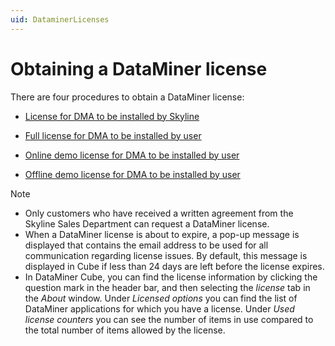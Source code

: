 ```yaml
---
uid: DataminerLicenses
---
```


# Obtaining a DataMiner license

There are four procedures to obtain a DataMiner license:

- [License for DMA to be installed by Skyline](License_for_DMA_to_be_installed_by_Skyline.md)

- [Full license for DMA to be installed by user](Full_license_for_DMA_to_be_installed_by_user.md)

- [Online demo license for DMA to be installed by user](Online_demo_license_for_DMA_to_be_installed_by_user.md)

- [Offline demo license for DMA to be installed by user](Offline_demo_license_for_DMA_to_be_installed_by_user.md)

> [!NOTE]
> - Only customers who have received a written agreement from the Skyline Sales Department can request a DataMiner license.
> - When a DataMiner license is about to expire, a pop-up message is displayed that contains the email address to be used for all communication regarding license issues. By default, this message is displayed in Cube if less than 24 days are left before the license expires.
> - In DataMiner Cube, you can find the license information by clicking the question mark in the header bar, and then selecting the *license* tab in the *About* window. Under *Licensed options* you can find the list of DataMiner applications for which you have a license. Under *Used license counters* you can see the number of items in use compared to the total number of items allowed by the license.
>
